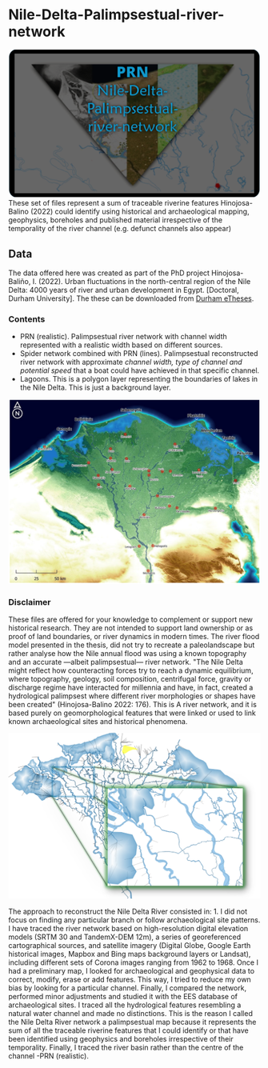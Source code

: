 # Nile-Delta-Palimpsestual-river-network
![Portadilla](images/portada.png "Urban fluctuations in the north-central region of the Nile Delta")
These set of files represent a sum of traceable riverine features Hinojosa-Balino (2022) could identify using historical and archaeological mapping, geophysics, boreholes and published material irrespective of the temporality of the river channel (e.g. defunct channels also appear)

## Data

The data offered here was created as part of the PhD project Hinojosa-Baliño, I. (2022). Urban fluctuations in the north-central region of the Nile Delta: 4000 years of river and urban development in Egypt. [Doctoral, Durham University]. The these can be downloaded from [Durham eTheses](http://etheses.dur.ac.uk/14524/).

### Contents

- PRN (realistic). Palimpsestual river network with channel width represented with a realistic width based on different sources.
- Spider network combined with PRN (lines). Palimpsestual reconstructed river network with approximate <em>channel width, type of channel and potential speed</em> that a boat could have achieved in that specific channel. 
- Lagoons. This is a polygon layer representing the boundaries of lakes in the Nile Delta. This is just a background layer.


![Representación](images/presentacion.png "PRN with a satellite image background")

### Disclaimer

These files are offered for your knowledge to complement or support new historical research. They are not intended to support land ownership or as proof of land boundaries, or river dynamics in modern times. The river flood model presented in the thesis, did not try to recreate a paleolandscape but rather analyse how the Nile annual flood was using a known topography and an accurate —albeit palimpsestual— river network. "The Nile Delta might reflect how counteracting forces try to reach a dynamic equilibrium, where topography, geology, soil composition, centrifugal force, gravity or discharge regime have interacted for millennia and have, in fact, created a hydrological palimpsest where different river morphologies or shapes have been created" (Hinojosa-Balino 2022: 176). This is A river network, and it is based purely on geomorphological features that were linked or used to link known archaeological sites and historical phenomena.

![Detalle](images/detail.png "Detail of the layers available")

The approach to reconstruct the Nile Delta River consisted in: 1. I did not focus on finding any particular branch or follow archaeological site patterns. I have traced the river network based on high-resolution digital elevation models (SRTM 30 and TandemX-DEM 12m), a series of georeferenced cartographical sources, and satellite imagery (Digital Globe, Google Earth historical images, Mapbox and Bing maps background layers or Landsat), including different sets of Corona images ranging from 1962 to 1968. Once I had a preliminary map, I looked for archaeological and geophysical data to correct, modify, erase or add features. This way, I tried to reduce my own bias by looking for a particular channel. Finally, I compared the network, performed minor adjustments and studied it with the EES database of archaeological sites. I traced all the hydrological features resembling a natural water channel and made no distinctions. This is the reason I called the Nile Delta River network a palimpsestual map because it represents the sum of all the traceable riverine features that I could identify or that have been identified using geophysics and boreholes irrespective of their temporality. Finally, I traced the river basin rather than the centre of the channel -PRN (realistic).
